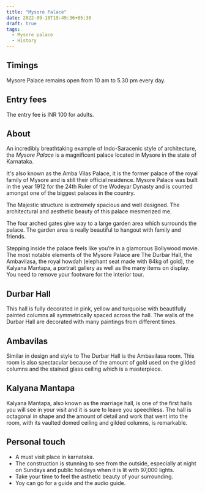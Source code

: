 ```yaml
---
title: "Mysore Palace"
date: 2022-09-10T19:49:36+05:30
draft: true
tags: 
  - Mysore palace
  - History
---
```


## Timings

Mysore Palace remains open from 10 am to 5.30 pm every day.


## Entry fees

The entry fee is INR 100 for adults.

## About

An incredibly breathtaking example of Indo-Saracenic style of architecture, the *Mysore Palace* is a magnificent palace located in Mysore in the state of Karnataka.

It's also known as the Amba Vilas Palace, it is the former palace of the royal family of Mysore and is still their official residence.
Mysore Palace was built in the year 1912 for the 24th Ruler of the Wodeyar Dynasty and is counted amongst one of the biggest palaces in the country.

The Majestic structure is extremely spacious and well designed. The architectural and aesthetic beauty of this palace mesmerized me.

The four arched gates give way to a large garden area which surrounds the palace. The garden area is really beautiful to hangout with family and friends.

Stepping inside the palace feels like you’re in a glamorous Bollywood movie. The most notable elements of the Mysore Palace are The Durbar Hall, the Ambavilasa, the royal howdah (elephant seat made with 84kg of gold), the Kalyana Mantapa, a portrait gallery as well as the many items on display. You need to remove your footware for the interior tour.


## Durbar Hall

This hall is fully decorated in pink, yellow and turquoise with beautifully painted columns all symmetrically spaced across the hall.
The walls of the Durbar Hall are decorated with many paintings from different times.


## Ambavilas

Similar in design and style to The Durbar Hall is the Ambavilasa room. This room is also spectacular because of the amount of gold used on the gilded columns and the stained glass ceiling which is a masterpiece.


## Kalyana Mantapa

Kalyana Mantapa, also known as the marriage hall, is one of the first halls you will see in your visit and it is sure to leave you speechless. The hall is octagonal in shape and the amount of detail and work that went into the room, with its vaulted domed ceiling and gilded columns, is remarkable.


## Personal touch

  - A must visit place in karnataka.
  - The construction is stunning to see from the outside, especially at night on Sundays and public holidays when it is lit with 97,000 lights.
  - Take your time to feel the asthetic beauty of your surrounding.
  - Yoy can go for a guide and the audio guide.
  